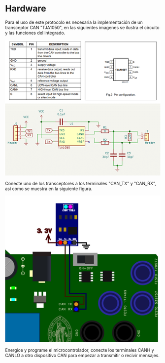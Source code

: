 # Hardware
Para el uso de este protocolo es necesaria la implementación de un transceptor CAN "TJA1050", en las siguientes imagenes se ilustra el circuito y las funciones del integrado.

![](https://github.com/CXBRexDevs/Codigos-ejemplo-CXB/blob/main/images/TJA1050_CAN.png)
![](https://github.com/CXBRexDevs/Codigos-ejemplo-CXB/blob/main/images/Plano-1.png?raw=true)

Conecte uno de los transceptores a los terminales "CAN_TX" y "CAN_RX", así como se muestra en la siguiente figura.

![](https://github.com/CXBRexDevs/Codigos-ejemplo-CXB/blob/main/images/CXBCAN.png?raw=true)

Energice y programe el microcontrolador, conecte los terminales CANH y CANLO a otro dispositivo CAN para empezar a transmitir o recivir mensajes.


